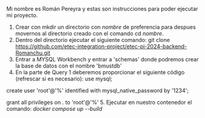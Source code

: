 Mi nombre es Román Pereyra y estas son instrucciones para poder ejecutar mi proyecto.

1. Crear con mkdir un directorio con *nombre* de preferencia para despues movernos al directorio creado con el comando cd *nombre*.
2. Dentro del directorio ejecutar el siguiente comando: git clone https://github.com/etec-integration-project/etec-pi-2024-backend-Romanchu.git
3. Entrar a MYSQL Workbench y entrar a 'schemas' donde podremos crear la base de datos con el nombre 'bmustdb'
4. En la parte de Query 1 deberemos proporcionar el siguiente código (refrescar si es necesario):
use mysql;

create user 'root'@'%' identified with mysql_native_password by '1234';

grant all privileges on *.* to 'root'@'%' 
5. Ejecutar en nuestro contenedor el comando: *docker compose up --build*
